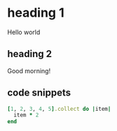 # heading 1

Hello world


## heading 2

Good morning!


## code snippets

```ruby
[1, 2, 3, 4, 5].collect do |item|
  item * 2
end
```
